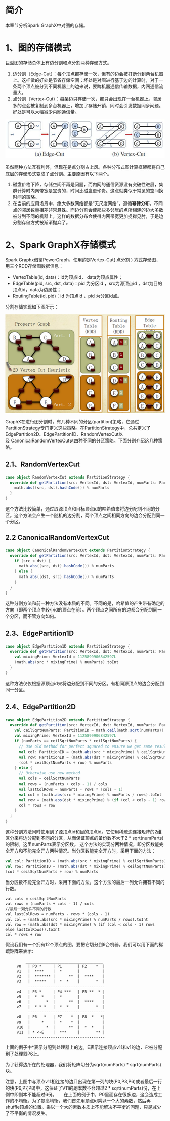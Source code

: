 # 简介
本章节分析Spark GraphX中对图的存储。

# 1、图的存储模式
巨型图的存储总体上有边分割和点分割两种存储方式。
1. 边分割（Edge-Cut）：每个顶点都存储一次，但有的边会被打断分到两台机器上。这样做的好处是节省存储空间；坏处是对图进行基于边的计算时，对于一条两个顶点被分到不同机器上的边来说，要跨机器通信传输数据，内网通信流量大。
2. 点分割（Vertex-Cut）：每条边只存储一次，都只会出现在一台机器上。邻居多的点会被复制到多台机器上，增加了存储开销，同时会引发数据同步问题。好处是可以大幅减少内网通信量。

![](file/38.png)

虽然两种方法互有利弊，但现在是点分割占上风。各种分布式图计算框架都将自己底层的存储形式变成了点分割。主要原因有以下两个。
1. 磁盘价格下降，存储空间不再是问题，而内网的通信资源没有突破性进展，集群计算时内网带宽是宝贵的，时间比磁盘更珍贵。这点就类似于常见的空间换时间的策略。
2. 在当前的应用场景中，绝大多数网络都是“无尺度网络”，遵循**幂律分布**，不同点的邻居数量相差非常悬殊。而边分割会使那些多邻居的点所相连的边大多数被分到不同的机器上，这样的数据分布会使得内网带宽更加捉襟见肘，于是边分割存储方式被渐渐抛弃了。

# 2、Spark GraphX存储模式
Spark Graphx借鉴PowerGraph，使用的是Vertex-Cut( 点分割 ) 方式存储图，用三个RDD存储图数据信息：
* VertexTable(id, data)：id为顶点id， data为顶点属性；
* EdgeTable(pid, src, dst, data)：pid 为分区id ，src为源顶点id ，dst为目的顶点id，data为边属性；
* RoutingTable(id, pid)：id 为顶点id ，pid 为分区id点。

分割存储实现如下图所示：

![](file/39.png)

GraphX在进行图分割时，有几种不同的分区(partition)策略，它通过PartitionStrategy专门定义这些策略。在PartitionStrategy中，总共定义了EdgePartition2D、EdgePartition1D、RandomVertexCut以及 CanonicalRandomVertexCut这四种不同的分区策略。下面分别介绍这几种策略。

## 2.1、RandomVertexCut
```scala
case object RandomVertexCut extends PartitionStrategy {
  override def getPartition(src: VertexId, dst: VertexId, numParts: PartitionID): PartitionID = {
    math.abs((src, dst).hashCode()) % numParts
  }
}
```
这个方法比较简单，通过取源顶点和目标顶点id的哈希值来将边分配到不同的分区。这个方法会产生一个随机的边分割，两个顶点之间相同方向的边会分配到同一个分区。

## 2.2 CanonicalRandomVertexCut
```scala
case object CanonicalRandomVertexCut extends PartitionStrategy {
  override def getPartition(src: VertexId, dst: VertexId, numParts: PartitionID): PartitionID = {
    if (src < dst) {
      math.abs((src, dst).hashCode()) % numParts
    } else {
      math.abs((dst, src).hashCode()) % numParts
    }
  }
}
```
这种分割方法和前一种方法没有本质的不同。不同的是，哈希值的产生带有确定的方向（即两个顶点中较小id的顶点在前）。两个顶点之间所有的边都会分配到同一个分区，而不管方向如何。

## 2.3、EdgePartition1D
```scala
case object EdgePartition1D extends PartitionStrategy {
  override def getPartition(src: VertexId, dst: VertexId, numParts: PartitionID): PartitionID = {
    val mixingPrime: VertexId = 1125899906842597L
    (math.abs(src * mixingPrime) % numParts).toInt
  }
}
```
这种方法仅仅根据源顶点id来将边分配到不同的分区。有相同源顶点的边会分配到同一分区。

## 2.4、EdgePartition2D
```scala
case object EdgePartition2D extends PartitionStrategy {
  override def getPartition(src: VertexId, dst: VertexId, numParts: PartitionID): PartitionID = {
    val ceilSqrtNumParts: PartitionID = math.ceil(math.sqrt(numParts)).toInt
    val mixingPrime: VertexId = 1125899906842597L
    if (numParts == ceilSqrtNumParts * ceilSqrtNumParts) {
      // Use old method for perfect squared to ensure we get same results
      val col: PartitionID = (math.abs(src * mixingPrime) % ceilSqrtNumParts).toInt
      val row: PartitionID = (math.abs(dst * mixingPrime) % ceilSqrtNumParts).toInt
      (col * ceilSqrtNumParts + row) % numParts
    } else {
      // Otherwise use new method
      val cols = ceilSqrtNumParts
      val rows = (numParts + cols - 1) / cols
      val lastColRows = numParts - rows * (cols - 1)
      val col = (math.abs(src * mixingPrime) % numParts / rows).toInt
      val row = (math.abs(dst * mixingPrime) % (if (col < cols - 1) rows else lastColRows)).toInt
      col * rows + row
    }
  }
}
```
这种分割方法同时使用到了源顶点id和目的顶点id。它使用稀疏边连接矩阵的2维区分来将边分配到不同的分区，从而保证顶点的备份数不大于2 * sqrt(numParts)的限制。这里numParts表示分区数。 这个方法的实现分两种情况，即分区数能完全开方和不能完全开方两种情况。当分区数能完全开方时，采用下面的方法：
```scala
val col: PartitionID = (math.abs(src * mixingPrime) % ceilSqrtNumParts).toInt
val row: PartitionID = (math.abs(dst * mixingPrime) % ceilSqrtNumParts).toInt
(col * ceilSqrtNumParts + row) % numParts
```

当分区数不能完全开方时，采用下面的方法。这个方法的最后一列允许拥有不同的行数。
```scaka
val cols = ceilSqrtNumParts
val rows = (numParts + cols - 1) / cols
//最后一列允许不同的行数
val lastColRows = numParts - rows * (cols - 1)
val col = (math.abs(src * mixingPrime) % numParts / rows).toInt
val row = (math.abs(dst * mixingPrime) % (if (col < cols - 1) rows else lastColRows)).toInt
col * rows + row
```
假设我们有一个拥有12个顶点的图，要把它切分到9台机器。我们可以用下面的稀疏矩阵来表示:
```
         __________________________________
     v0   | P0 *     | P1       | P2    *  |
     v1   |  ****    |  *       |          |
     v2   |  ******* |      **  |  ****    |
     v3   |  *****   |  *  *    |       *  |
          ----------------------------------
     v4   | P3 *     | P4 ***   | P5 **  * |
     v5   |  *  *    |  *       |          |
     v6   |       *  |      **  |  ****    |
     v7   |  * * *   |  *  *    |       *  |
          ----------------------------------
     v8   | P6   *   | P7    *  | P8  *   *|
     v9   |     *    |  *    *  |          |
     v10  |       *  |      **  |  *  *    |
     v11  | * <-E    |  ***     |       ** |
          ----------------------------------
```

上面的例子中*表示分配到处理器上的边。E表示连接顶点v11和v1的边，它被分配到了处理器P6上。

为了获得边所在的处理器，我们将矩阵切分为sqrt(numParts) * sqrt(numParts)块。 

注意，上图中与顶点v11相连接的边只出现在第一列的块(P0,P3,P6)或者最后一行的块(P6,P7,P8)中，这保证了V11的副本数不会超过2 * sqrt(numParts)份，在上例中即副本不能超过6份。
 
在上面的例子中，P0里面存在很多边，这会造成工作的不均衡。为了提高均衡，我们首先用顶点id乘以一个大的素数，然后再shuffle顶点的位置。乘以一个大的素数本质上不能解决不平衡的问题，只是减少了不平衡的情况发生。